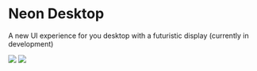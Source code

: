 <h1>Neon Desktop</h1>

<p>A new UI experience for you desktop with a futuristic display (currently in development)</p>

<img src="https://scontent.fmnl30-3.fna.fbcdn.net/v/t1.15752-9/350376081_558028819743171_6696793640619777764_n.png?_nc_cat=105&ccb=1-7&_nc_sid=ae9488&_nc_eui2=AeF6uAmZQDN135_SzC6hV5a0Vzl-f637W-NXOX5_rftb44LA_hrHnqN0ZMdPdCUtHaxtE9OhGI47zNkbx4oLQ8DF&_nc_ohc=hlGYVuLQdToAX-UeQZd&_nc_ht=scontent.fmnl30-3.fna&oh=03_AdQRHJFzI-r3vwTdfbV4rDeSFlm7pYF1HgAh4VkCv2W_pg&oe=64A28C84" />
<img src="https://scontent.fmnl30-3.fna.fbcdn.net/v/t1.15752-9/351480091_211678791730382_6060195620522431406_n.png?_nc_cat=108&ccb=1-7&_nc_sid=ae9488&_nc_eui2=AeFLAfQRgyr1gbIm7XKJNlvLvf-w-9IISLW9_7D70ghItXTZGceXUX7Z5arXnOA-Cpx6ZcAlX2UxWlOwz1ZorD8R&_nc_ohc=mp1fI6sxGpAAX8tFxfI&_nc_ht=scontent.fmnl30-3.fna&oh=03_AdQclVJLFxkX6BUqzjdnZGZoNwBrpOJxP1tvroUJUm0FKg&oe=64A26FBA" />
